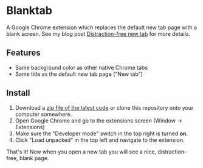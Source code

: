 # Blanktab

A Google Chrome extension which replaces the default new tab page with a blank screen. See my blog post [Distraction-free new tab](https://www.chrismytton.uk/2018/10/14/distraction-free-new-tab/) for more details.

## Features

- Same background color as other native Chrome tabs
- Same title as the default new tab page ("New tab")

## Install

1. Download a [zip file of the latest code](https://github.com/chrismytton/blanktab/archive/master.zip) or clone this repository onto your computer somewhere.
2. Open Google Chrome and go to the extensions screen (Window &rarr; Extensions)
3. Make sure the "Developer mode" switch in the top right is turned **on**.
4. Click "Load unpacked" in the top left and navigate to the extension.

That's it! Now when you open a new tab you will see a nice, distraction-free, blank page.
